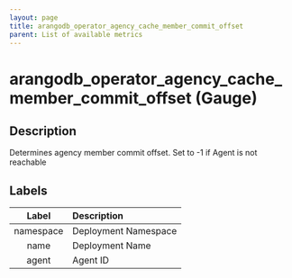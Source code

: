 ```yaml
---
layout: page
title: arangodb_operator_agency_cache_member_commit_offset
parent: List of available metrics
---
```


# arangodb_operator_agency_cache_member_commit_offset (Gauge)

## Description

Determines agency member commit offset. Set to -1 if Agent is not reachable

## Labels

|   Label   | Description          |
|:---------:|:---------------------|
| namespace | Deployment Namespace |
|   name    | Deployment Name      |
|   agent   | Agent ID             |
